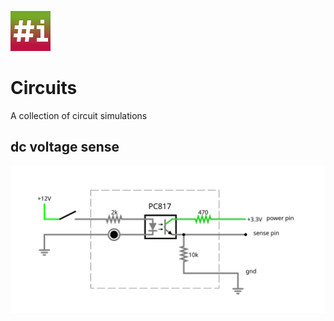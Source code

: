 ﻿﻿<img src="../Sharpi/img/sharpi.png">

# Circuits

A collection of circuit simulations


## dc voltage sense

[<img src="../Circuits/dcvoltagesense.svg">](https://www.falstad.com/circuit/circuitjs.html?ctz=CQAgjCAMB0l3BWcMBMcUHYMGZIA4UA2ATmIxAUgpABZsKBTAWjDACgbJzDORttCIQgkH9B7AM60aePgIo0acwVQgAzAIYAbCQzYB3abIGyEivoVmQ2AJwVKxQ3o6po4tkDlHy8YbytoMazsvC1lQxStkeANPeUiQPBkjKFjQk0SeMNSAJRTHBJQ8KKpeMBQoSpgENgBzfMsUzioWtjzff0S8KhdK52h6FqhoGuwlNX0AExsAewAHAB0ARxQR8BBiAZRmVmHIGgqaaDAk4kgEMEgwGgQMYgQK1TY-Cp4exrMHRoqJ6fnl1ZIIYQGBXNgADyEhHo2DASAwu1hsiUfhAAAUAMK+DAQrrvYgbWF8DCHcAVXQAO10CwkcwAlhTcXgsglikobhAURVahTJnVEslWYLulU2AAjRKQAmYQSfQIE6yQs7kfiye4EsacskgOYzfQMGw0+mMoA)

